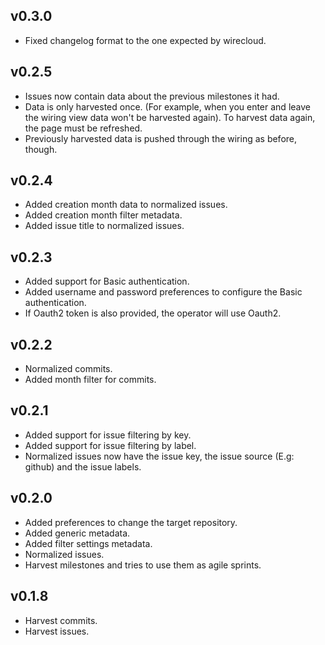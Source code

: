 ## v0.3.0

- Fixed changelog format to the one expected by wirecloud.

## v0.2.5

- Issues now contain data about the previous milestones it had.
- Data is only harvested once. (For example, when you enter and leave the wiring view data won't be harvested again). To harvest data again, the page must be refreshed.
- Previously harvested data is pushed through the wiring as before, though.

## v0.2.4

- Added creation month data to normalized issues.
- Added creation month filter metadata.
- Added issue title to normalized issues.

## v0.2.3

- Added support for Basic authentication.
- Added username and password preferences to configure the Basic authentication.
- If Oauth2 token is also provided, the operator will use Oauth2.

## v0.2.2

- Normalized commits.
- Added month filter for commits.

## v0.2.1

- Added support for issue filtering by key.
- Added support for issue filtering by label.
- Normalized issues now have the issue key, the issue source (E.g: github) and the issue labels.

## v0.2.0

- Added preferences to change the target repository.
- Added generic metadata.
- Added filter settings metadata.
- Normalized issues.
- Harvest milestones and tries to use them as agile sprints.

## v0.1.8

- Harvest commits.
- Harvest issues.
